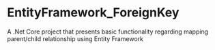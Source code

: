 # EntityFramework_ForeignKey
A .Net Core project that presents basic functionality regarding mapping parent/child relationship using Entity Framework

